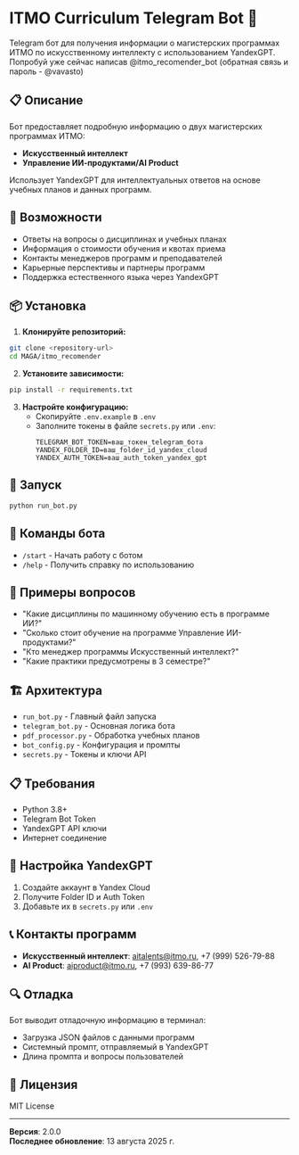 # ITMO Curriculum Telegram Bot 🤖

Telegram бот для получения информации о магистерских программах ИТМО по искусственному интеллекту с использованием YandexGPT.
Попробуй уже сейчас написав @itmo_recomender_bot
(обратная связь и пароль - @vavasto)

## 📋 Описание

Бот предоставляет подробную информацию о двух магистерских программах ИТМО:
- **Искусственный интеллект**
- **Управление ИИ-продуктами/AI Product**

Использует YandexGPT для интеллектуальных ответов на основе учебных планов и данных программ.

## 🚀 Возможности

- Ответы на вопросы о дисциплинах и учебных планах
- Информация о стоимости обучения и квотах приема
- Контакты менеджеров программ и преподавателей
- Карьерные перспективы и партнеры программ
- Поддержка естественного языка через YandexGPT

## 📦 Установка

1. **Клонируйте репозиторий:**
```bash
git clone <repository-url>
cd MAGA/itmo_recomender
```

2. **Установите зависимости:**
```bash
pip install -r requirements.txt
```

3. **Настройте конфигурацию:**
   - Скопируйте `.env.example` в `.env`
   - Заполните токены в файле `secrets.py` или `.env`:
     ```
     TELEGRAM_BOT_TOKEN=ваш_токен_telegram_бота
     YANDEX_FOLDER_ID=ваш_folder_id_yandex_cloud
     YANDEX_AUTH_TOKEN=ваш_auth_token_yandex_gpt
     ```

## 🔧 Запуск

```bash
python run_bot.py
```

## 📱 Команды бота

- `/start` - Начать работу с ботом
- `/help` - Получить справку по использованию

## 💬 Примеры вопросов

- "Какие дисциплины по машинному обучению есть в программе ИИ?"
- "Сколько стоит обучение на программе Управление ИИ-продуктами?"
- "Кто менеджер программы Искусственный интеллект?"
- "Какие практики предусмотрены в 3 семестре?"

## 🏗️ Архитектура

- `run_bot.py` - Главный файл запуска
- `telegram_bot.py` - Основная логика бота
- `pdf_processor.py` - Обработка учебных планов
- `bot_config.py` - Конфигурация и промпты
- `secrets.py` - Токены и ключи API

## 📋 Требования

- Python 3.8+
- Telegram Bot Token
- YandexGPT API ключи
- Интернет соединение

## 🔧 Настройка YandexGPT

1. Создайте аккаунт в Yandex Cloud
2. Получите Folder ID и Auth Token
3. Добавьте их в `secrets.py` или `.env`

## 📞 Контакты программ

- **Искусственный интеллект**: aitalents@itmo.ru, +7 (999) 526-79-88
- **AI Product**: aiproduct@itmo.ru, +7 (993) 639-86-77

## 🔍 Отладка

Бот выводит отладочную информацию в терминал:
- Загрузка JSON файлов с данными программ
- Системный промпт, отправляемый в YandexGPT
- Длина промпта и вопросы пользователей

## 📝 Лицензия

MIT License

---

**Версия**: 2.0.0  
**Последнее обновление**: 13 августа 2025 г.
